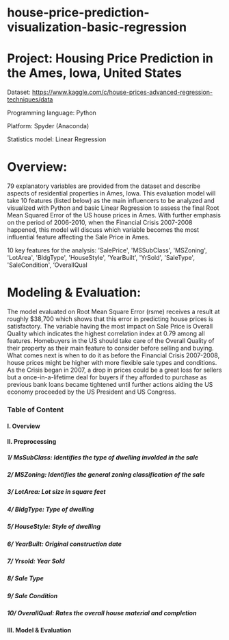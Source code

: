 # house-price-prediction-visualization-basic-regression

# Project: Housing Price Prediction in the Ames, Iowa, United States

Dataset: https://www.kaggle.com/c/house-prices-advanced-regression-techniques/data 

Programming language: Python 

Platform: Spyder (Anaconda)

Statistics model: Linear Regression

# Overview: 

79 explanatory variables are provided from the dataset and describe aspects of residential properties in Ames, Iowa. This evaluation model will take 10 features (listed below) as the main influencers to be analyzed and visualized with Python and basic Linear Regression to assess the final Root Mean Squared Error of the US house prices in Ames. With further emphasis on the period of 2006-2010, when the Financial Crisis 2007-2008 happened, this model will discuss which variable becomes the most influential feature affecting the Sale Price in Ames.

10 key features for the analysis: 'SalePrice', 'MSSubClass', 'MSZoning', 'LotArea', 'BldgType', 'HouseStyle', 'YearBuilt', 'YrSold', 'SaleType', 'SaleCondition', ‘OverallQual

# Modeling & Evaluation:

The model evaluated on Root Mean Square Error (rsme) receives a result at roughly $38,700 which shows that this error in predicting house prices is satisfactory. The variable having the most impact on Sale Price is Overall Quality which indicates the highest correlation index at 0.79 among all features.
Homebuyers in the US should take care of the Overall Quality of their property as their main feature to consider before selling and buying. What comes next is when to do it as before the Financial Crisis 2007-2008, house prices might be higher with more flexible sale types and conditions. 
As the Crisis began in 2007, a drop in prices could be a great loss for sellers but a once-in-a-lifetime deal for buyers if they afforded to purchase as previous bank loans became tightened until further actions aiding the US economy proceeded by the US President and US Congress.


### Table of Content
#### I. Overview	
#### II. Preprocessing	
##### 1/ MsSubClass: Identifies the type of dwelling involded in the sale	
##### 2/ MSZoning: Identifies the general zoning classification of the sale
##### 3/ LotArea: Lot size in square feet	
##### 4/ BldgType: Type of dwelling	
##### 5/ HouseStyle: Style of dwelling	
##### 6/ YearBuilt: Original construction date	
##### 7/ Yrsold: Year Sold	
##### 8/ Sale Type	
##### 9/ Sale Condition	
##### 10/ OverallQual: Rates the overall house material and completion 
#### III. Model & Evaluation	




